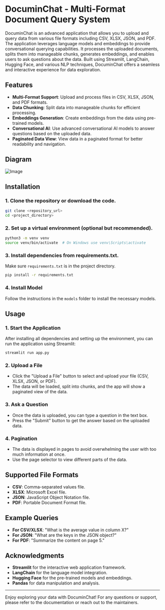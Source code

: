 # DocuminChat - Multi-Format Document Query System

DocuminChat is an advanced application that allows you to upload and query data from various file formats including CSV, XLSX, JSON, and PDF. The application leverages language models and embeddings to provide conversational querying capabilities. It processes the uploaded documents, splits them into manageable chunks, generates embeddings, and enables users to ask questions about the data. Built using Streamlit, LangChain, Hugging Face, and various NLP techniques, DocuminChat offers a seamless and interactive experience for data exploration.

## Features

- **Multi-Format Support**: Upload and process files in CSV, XLSX, JSON, and PDF formats.
- **Data Chunking**: Split data into manageable chunks for efficient processing.
- **Embeddings Generation**: Create embeddings from the data using pre-trained models.
- **Conversational AI**: Use advanced conversational AI models to answer questions based on the uploaded data.
- **Paginated Data View**: View data in a paginated format for better readability and navigation.

## Diagram

![Image](https://github.com/user-attachments/assets/8d56a16a-f599-4d9d-b92a-f0a61ca87342)

## Installation

### 1. Clone the repository or download the code.
```bash
git clone <repository_url>
cd <project_directory>
```

### 2. Set up a virtual environment (optional but recommended).
```bash
python3 -m venv venv
source venv/bin/activate  # On Windows use venv\Scripts\activate
```

### 3. Install dependencies from requirements.txt.
Make sure `requirements.txt` is in the project directory.
```bash
pip install -r requirements.txt
```

### 4. Install Model
Follow the instructions in the `models` folder to install the necessary models.

## Usage

### 1. Start the Application
After installing all dependencies and setting up the environment, you can run the application using Streamlit:
```bash
streamlit run app.py
```

### 2. Upload a File
- Click the "Upload a File" button to select and upload your file (CSV, XLSX, JSON, or PDF).
- The data will be loaded, split into chunks, and the app will show a paginated view of the data.

### 3. Ask a Question
- Once the data is uploaded, you can type a question in the text box.
- Press the "Submit" button to get the answer based on the uploaded data.

### 4. Pagination
- The data is displayed in pages to avoid overwhelming the user with too much information at once.
- Use the page selector to view different parts of the data.

## Supported File Formats

- **CSV**: Comma-separated values file.
- **XLSX**: Microsoft Excel file.
- **JSON**: JavaScript Object Notation file.
- **PDF**: Portable Document Format file.

## Example Queries

- **For CSV/XLSX**: "What is the average value in column X?"
- **For JSON**: "What are the keys in the JSON object?"
- **For PDF**: "Summarize the content on page 5."

## Acknowledgments

- **Streamlit** for the interactive web application framework.
- **LangChain** for the language model integration.
- **Hugging Face** for the pre-trained models and embeddings.
- **Pandas** for data manipulation and analysis.

---

Enjoy exploring your data with DocuminChat! For any questions or support, please refer to the documentation or reach out to the maintainers.
